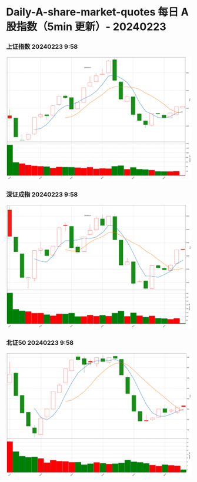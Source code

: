 
# Daily-A-share-market-quotes 每日 A 股指数（5min 更新）- 20240223

### 上证指数 20240223 9:58
![](./fig/2024/2/20240223-sh000001.png)

### 深证成指 20240223 9:58
![](./fig/2024/2/20240223-sz399001.png)

### 北证50 20240223 9:58
![](./fig/2024/2/20240223-bj899050.png)
